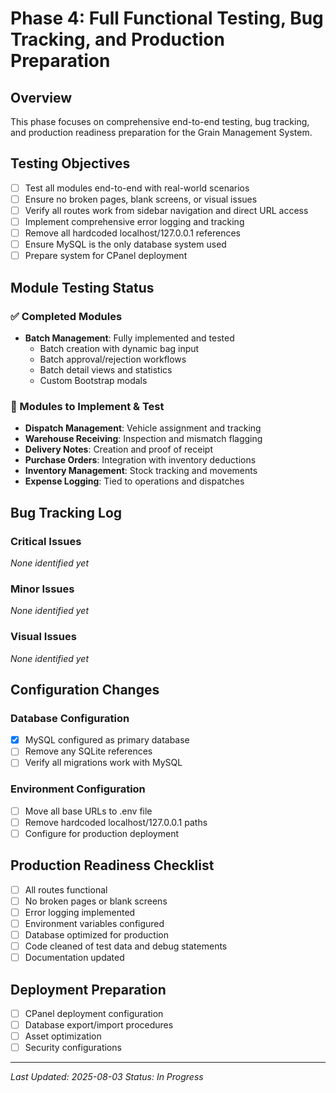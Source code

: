 # Phase 4: Full Functional Testing, Bug Tracking, and Production Preparation

## Overview
This phase focuses on comprehensive end-to-end testing, bug tracking, and production readiness preparation for the Grain Management System.

## Testing Objectives
- [ ] Test all modules end-to-end with real-world scenarios
- [ ] Ensure no broken pages, blank screens, or visual issues
- [ ] Verify all routes work from sidebar navigation and direct URL access
- [ ] Implement comprehensive error logging and tracking
- [ ] Remove all hardcoded localhost/127.0.0.1 references
- [ ] Ensure MySQL is the only database system used
- [ ] Prepare system for CPanel deployment

## Module Testing Status

### ✅ Completed Modules
- **Batch Management**: Fully implemented and tested
  - Batch creation with dynamic bag input
  - Batch approval/rejection workflows
  - Batch detail views and statistics
  - Custom Bootstrap modals

### 🔄 Modules to Implement & Test
- **Dispatch Management**: Vehicle assignment and tracking
- **Warehouse Receiving**: Inspection and mismatch flagging
- **Delivery Notes**: Creation and proof of receipt
- **Purchase Orders**: Integration with inventory deductions
- **Inventory Management**: Stock tracking and movements
- **Expense Logging**: Tied to operations and dispatches

## Bug Tracking Log

### Critical Issues
*None identified yet*

### Minor Issues
*None identified yet*

### Visual Issues
*None identified yet*

## Configuration Changes

### Database Configuration
- [x] MySQL configured as primary database
- [ ] Remove any SQLite references
- [ ] Verify all migrations work with MySQL

### Environment Configuration
- [ ] Move all base URLs to .env file
- [ ] Remove hardcoded localhost/127.0.0.1 paths
- [ ] Configure for production deployment

## Production Readiness Checklist
- [ ] All routes functional
- [ ] No broken pages or blank screens
- [ ] Error logging implemented
- [ ] Environment variables configured
- [ ] Database optimized for production
- [ ] Code cleaned of test data and debug statements
- [ ] Documentation updated

## Deployment Preparation
- [ ] CPanel deployment configuration
- [ ] Database export/import procedures
- [ ] Asset optimization
- [ ] Security configurations

---
*Last Updated: 2025-08-03*
*Status: In Progress*
